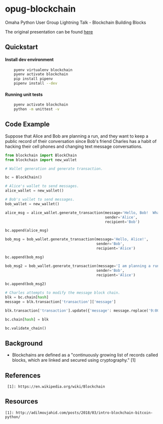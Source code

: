 # opug-blockchain
Omaha Python User Group Lightning Talk - Blockchain Building Blocks

The original presentation can be found [here](http://bit.ly/2GGm0co)

## Quickstart

#### Install dev environment
```sh
    pyenv virtualenv blockchain
    pyenv activate blockchain
    pip install pipenv
    pipenv install --dev
```

#### Running unit tests
```sh
    pyenv activate blockchain
    python -m unittest -v
```


## Code Example

Suppose that Alice and Bob are planning a run, and  they want to keep a public record of their conversation since Bob's
friend Charles has a habit of hacking their cell phones and changing text message conversations.

```python
from blockchain import BlockChain
from blockchain import new_wallet

# Wallet generation and generate transaction.

bc = BlockChain()

# Alice's wallet to send messages.
alice_wallet = new_wallet()

# Bob's wallet to send messages.
bob_wallet = new_wallet()

alice_msg = alice_wallet.generate_transaction(message='Hello, Bob!  What time shall we meet for our run?',
                                              sender='Alice',
                                              recipient='Bob')

bc.append(alice_msg)

bob_msg = bob_wallet.generate_transaction(message='Hello, Alice!',
                                          sender='Bob',
                                          recipient='Alice')

bc.append(bob_msg)

bob_msg2 = bob_wallet.generate_transaction(message='I am planning a run tomorrow at 9:00.  Are you free?',
                                          sender='Bob',
                                          recipient='Alice')
                                          
bc.append(bob_msg2)

# Charles attempts to modify the message block chain.
blk = bc.chain[hash]
message = blk.transaction['transaction']['message']

blk.transaction['transaction'].update({'message': message.replace('9:00', '11:00')})

bc.chain[hash] = blk

bc.validate_chain()

```

## Background

* Blockchains are defined as a "continuously growing list of records called blocks, which are linked and secured
 using cryptography." [1]
 
## References
     [1]: https://en.wikipedia.org/wiki/Blockchain
     
## Resources
    [1]: http://adilmoujahid.com/posts/2018/03/intro-blockchain-bitcoin-python/
